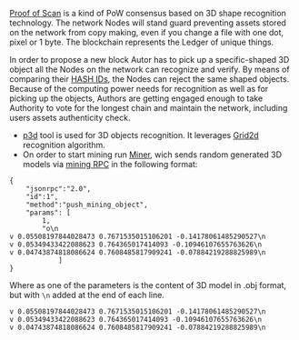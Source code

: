 [Proof of Scan](https://3dpass.org/proof_of_scan.html) is a kind of PoW consensus based on 3D shape recognition technology. The network Nodes will stand guard preventing assets stored on the network from copy making, even if you change a file with one dot, pixel or 1 byte. The blockchain represents the Ledger of unique things.

In order to propose a new block Autor has to pick up a specific-shaped 3D object all the Nodes on the network can recognize and verify. By means of comparing their [HASH IDs](https://3dpass.org/features.html#3D_object_recognition), the Nodes can reject the same shaped objects. Because of the computing power needs for recognition as well as for picking up the objects, Authors are getting engaged enough to take Authority to vote for the longest chain and maintain the network, including users assets authenticity check.

- [p3d](https://github.com/3Dpass/p3d) tool is used for 3D objects recognition. It leverages [Grid2d](https://3dpass.org/grid2d.html) recognition algorithm. 
- On order to start mining run [Miner](https://github.com/3Dpass/miner), wich sends random generated 3D models via [mining RPC](https://github.com/3Dpass/3DP/blob/dev_recipes/nodes/poscan-consensus/src/mining_rpc.rs) in the following format: 

```
{
    "jsonrpc":"2.0",
    "id":1",
    "method":"push_mining_object",
    "params": [
        1,
        "o\n
v 0.05508197844028473 0.7671535015106201 -0.14178061485290527\n
v 0.05349433422088623 0.764365017414093 -0.10946107655763626\n
v 0.04743874818086624 0.7608485817909241 -0.07884219288825989\n
            ]
}
```
Where as one of the parameters is the content of 3D model in .obj format, but with `\n` added at the end of each line. 
```
v 0.05508197844028473 0.7671535015106201 -0.14178061485290527\n
v 0.05349433422088623 0.764365017414093 -0.10946107655763626\n
v 0.04743874818086624 0.7608485817909241 -0.07884219288825989\n
```


